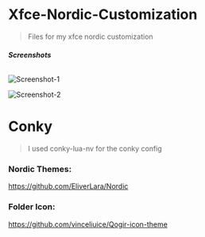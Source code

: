 # Xfce-Nordic-Customization
> Files for my xfce nordic customization

###### **Screenshots**

![Screenshot-1](https://user-images.githubusercontent.com/80240062/171177734-7e2a9bed-e816-4435-9262-c392521018ef.png)

![Screenshot-2](https://user-images.githubusercontent.com/80240062/171177822-cac7d875-eb00-48c1-82c1-00632bb083c2.png)

# Conky
> I used conky-lua-nv for the conky config

### Nordic Themes:

https://github.com/EliverLara/Nordic


### Folder Icon:

https://github.com/vinceliuice/Qogir-icon-theme
